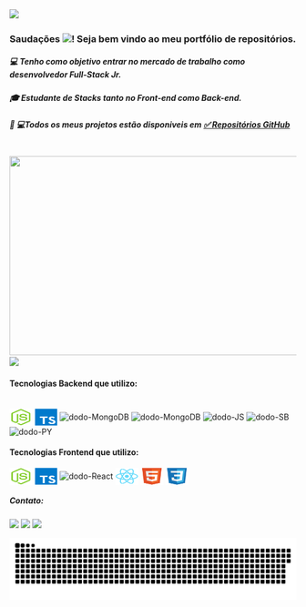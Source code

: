 <img src="https://img.shields.io/static/v1?label=Me+Chamo&message=Douglas+Fernandes&color=7159c1&style=for-the-badge&logo=ghost"/>

### Saudações <img src="https://raw.githubusercontent.com/kaueMarques/kaueMarques/master/hi.gif" width="30px">! Seja bem vindo ao meu portfólio de repositórios. 
##### 💻 Tenho como objetivo entrar no mercado de trabalho como desenvolvedor Full-Stack Jr.
##### 🎓 Estudante de Stacks tanto no Front-end como Back-end.
##### 👨‍ 💻Todos os meus projetos estão disponiveis em [✅ Repositórios GitHub](https://github.com/DouglasFernandesDev?tab=repositories)

<br/>
<div style="display: inline_block">
<img height="350" width="800" src="https://github-profile-summary-cards.vercel.app/api/cards/profile-details?username=DouglasFernandesDev&theme=tokyonight">
<img height="200em" src="https://github-readme-stats.vercel.app/api/top-langs/?username=DouglasFernandesDev&layout=compact&langs_count=7&theme=aura"/>
</div>

<h4> Tecnologias Backend que utilizo: </h4>
<div style="display: inline_block"><br>
<img align="center" alt="dodo-NJS" height="30" width="40" src="https://raw.githubusercontent.com/devicons/devicon/master/icons/nodejs/nodejs-plain.svg">
<img align="center" alt="dodo-TS" height="30" width="40" src="https://raw.githubusercontent.com/devicons/devicon/master/icons/typescript/typescript-plain.svg">
<img align="center" alt="dodo-MongoDB" height="30" width="30" src="https://www.clipartmax.com/png/full/275-2754492_mongodb-nosql-document-oriented-database-portable-network-mongodb-logo.png">
<img align="center" alt="dodo-MongoDB" height="30" width="30" src="https://upload.wikimedia.org/wikipedia/commons/2/29/Postgresql_elephant.svg">
<img align="center" alt="dodo-JS" height="30" width="40" src="https://upload.wikimedia.org/wikipedia/commons/9/99/Unofficial_JavaScript_logo_2.svg">
<img align="center" alt="dodo-SB" height="30" width="40" src="https://devkico.itexto.com.br/wp-content/uploads/2014/08/spring-boot-project-logo-300x270.png">
<img align="center" alt="dodo-PY" height="30" width="25"src="https://cdn.picpng.com/logo/language-logo-python-44976.png">
  
  
<h4>Tecnologias Frontend que utilizo: </h4>
<img align="center" alt="dodo-NJS" height="30" width="40" src="https://raw.githubusercontent.com/devicons/devicon/master/icons/nodejs/nodejs-plain.svg">
<img align="center" alt="dodo-TS" height="30" width="40" src="https://raw.githubusercontent.com/devicons/devicon/master/icons/typescript/typescript-plain.svg">
<img align="center" alt="dodo-React" height="40 width="40" src="https://angular.io/assets/images/logos/angular/angular.svg">
<img align="center" alt="dodo-React" height="30" width="40" src="https://raw.githubusercontent.com/devicons/devicon/master/icons/react/react-original.svg">
<img align="center" alt="dodo-HTML" height="30" width="40" src="https://raw.githubusercontent.com/devicons/devicon/master/icons/html5/html5-original.svg">
<img align="center" alt="dodo-CSS" height="30" width="40" src="https://raw.githubusercontent.com/devicons/devicon/master/icons/css3/css3-original.svg">

                                                                                                                                             
                                                                                                                                             
  <p><h5>Contato:</h5>
<div> 
  <a href="https://www.linkedin.com/in/douglasfdev" target="_blank"><img src="https://img.shields.io/badge/-LinkedIn-%230077B5?style=for-the-badge&logo=linkedin&logoColor=white" target="_blank"></a> 
    <a href = "mailto:douglas.fernandes91@live.com"><img src="https://img.shields.io/badge/Microsoft_Outlook-0078D4?style=for-the-badge&logo=microsoft-outlook&logoColor=white" target="_blank"></a>
      <a href="https://instagram.com/dodonandes" target="_blank"><img src="https://img.shields.io/badge/-Instagram-%23E4405F?style=for-the-badge&logo=instagram&logoColor=white" target="_blank"></a>

  ![Generate Datas](https://github.com/DouglasFernandesDev/DouglasFernandesDev/blob/output/github-contribution-grid-snake.svg)
</div>
